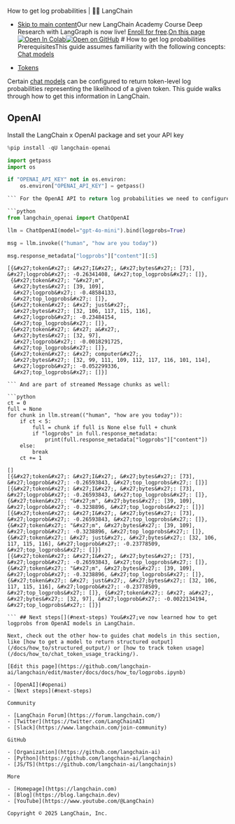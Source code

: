 How to get log probabilities | 🦜️🔗 LangChain
- [Skip to main content](#__docusaurus_skipToContent_fallback)Our new LangChain Academy Course Deep Research with LangGraph is now live! [Enroll for free](https://academy.langchain.com/courses/deep-research-with-langgraph/?utm_medium=internal&utm_source=docs&utm_campaign=q3-2025_deep-research-course_co).[On this page![Open In Colab ](https://colab.research.google.com/assets/colab-badge.svg)](https://colab.research.google.com/github/langchain-ai/langchain/blob/master/docs/docs/how_to/logprobs.ipynb)[![Open on GitHub ](https://img.shields.io/badge/Open%20on%20GitHub-grey?logo=github&logoColor=white)](https://github.com/langchain-ai/langchain/blob/master/docs/docs/how_to/logprobs.ipynb) # How to get log probabilities PrerequisitesThis guide assumes familiarity with the following concepts: [Chat models](/docs/concepts/chat_models/)

- [Tokens](/docs/concepts/tokens/)

Certain [chat models](/docs/concepts/chat_models/) can be configured to return token-level log probabilities representing the likelihood of a given token. This guide walks through how to get this information in LangChain.

## OpenAI[​](#openai)

Install the LangChain x OpenAI package and set your API key

```python
%pip install -qU langchain-openai

```

```python
import getpass
import os

if "OPENAI_API_KEY" not in os.environ:
    os.environ["OPENAI_API_KEY"] = getpass()

``` For the OpenAI API to return log probabilities we need to configure the `logprobs=True` param. Then, the logprobs are included on each output [AIMessage](https://python.langchain.com/api_reference/core/messages/langchain_core.messages.ai.AIMessage.html) as part of the `response_metadata`:

```python
from langchain_openai import ChatOpenAI

llm = ChatOpenAI(model="gpt-4o-mini").bind(logprobs=True)

msg = llm.invoke(("human", "how are you today"))

msg.response_metadata["logprobs"]["content"][:5]

```

```output
[{&#x27;token&#x27;: &#x27;I&#x27;, &#x27;bytes&#x27;: [73], &#x27;logprob&#x27;: -0.26341408, &#x27;top_logprobs&#x27;: []},
 {&#x27;token&#x27;: "&#x27;m",
  &#x27;bytes&#x27;: [39, 109],
  &#x27;logprob&#x27;: -0.48584133,
  &#x27;top_logprobs&#x27;: []},
 {&#x27;token&#x27;: &#x27; just&#x27;,
  &#x27;bytes&#x27;: [32, 106, 117, 115, 116],
  &#x27;logprob&#x27;: -0.23484154,
  &#x27;top_logprobs&#x27;: []},
 {&#x27;token&#x27;: &#x27; a&#x27;,
  &#x27;bytes&#x27;: [32, 97],
  &#x27;logprob&#x27;: -0.0018291725,
  &#x27;top_logprobs&#x27;: []},
 {&#x27;token&#x27;: &#x27; computer&#x27;,
  &#x27;bytes&#x27;: [32, 99, 111, 109, 112, 117, 116, 101, 114],
  &#x27;logprob&#x27;: -0.052299336,
  &#x27;top_logprobs&#x27;: []}]

``` And are part of streamed Message chunks as well:

```python
ct = 0
full = None
for chunk in llm.stream(("human", "how are you today")):
    if ct < 5:
        full = chunk if full is None else full + chunk
        if "logprobs" in full.response_metadata:
            print(full.response_metadata["logprobs"]["content"])
    else:
        break
    ct += 1

```

```output
[]
[{&#x27;token&#x27;: &#x27;I&#x27;, &#x27;bytes&#x27;: [73], &#x27;logprob&#x27;: -0.26593843, &#x27;top_logprobs&#x27;: []}]
[{&#x27;token&#x27;: &#x27;I&#x27;, &#x27;bytes&#x27;: [73], &#x27;logprob&#x27;: -0.26593843, &#x27;top_logprobs&#x27;: []}, {&#x27;token&#x27;: "&#x27;m", &#x27;bytes&#x27;: [39, 109], &#x27;logprob&#x27;: -0.3238896, &#x27;top_logprobs&#x27;: []}]
[{&#x27;token&#x27;: &#x27;I&#x27;, &#x27;bytes&#x27;: [73], &#x27;logprob&#x27;: -0.26593843, &#x27;top_logprobs&#x27;: []}, {&#x27;token&#x27;: "&#x27;m", &#x27;bytes&#x27;: [39, 109], &#x27;logprob&#x27;: -0.3238896, &#x27;top_logprobs&#x27;: []}, {&#x27;token&#x27;: &#x27; just&#x27;, &#x27;bytes&#x27;: [32, 106, 117, 115, 116], &#x27;logprob&#x27;: -0.23778509, &#x27;top_logprobs&#x27;: []}]
[{&#x27;token&#x27;: &#x27;I&#x27;, &#x27;bytes&#x27;: [73], &#x27;logprob&#x27;: -0.26593843, &#x27;top_logprobs&#x27;: []}, {&#x27;token&#x27;: "&#x27;m", &#x27;bytes&#x27;: [39, 109], &#x27;logprob&#x27;: -0.3238896, &#x27;top_logprobs&#x27;: []}, {&#x27;token&#x27;: &#x27; just&#x27;, &#x27;bytes&#x27;: [32, 106, 117, 115, 116], &#x27;logprob&#x27;: -0.23778509, &#x27;top_logprobs&#x27;: []}, {&#x27;token&#x27;: &#x27; a&#x27;, &#x27;bytes&#x27;: [32, 97], &#x27;logprob&#x27;: -0.0022134194, &#x27;top_logprobs&#x27;: []}]

``` ## Next steps[​](#next-steps) You&#x27;ve now learned how to get logprobs from OpenAI models in LangChain.

Next, check out the other how-to guides chat models in this section, like [how to get a model to return structured output](/docs/how_to/structured_output/) or [how to track token usage](/docs/how_to/chat_token_usage_tracking/).

[Edit this page](https://github.com/langchain-ai/langchain/edit/master/docs/docs/how_to/logprobs.ipynb)

- [OpenAI](#openai)
- [Next steps](#next-steps)

Community

- [LangChain Forum](https://forum.langchain.com/)
- [Twitter](https://twitter.com/LangChainAI)
- [Slack](https://www.langchain.com/join-community)

GitHub

- [Organization](https://github.com/langchain-ai)
- [Python](https://github.com/langchain-ai/langchain)
- [JS/TS](https://github.com/langchain-ai/langchainjs)

More

- [Homepage](https://langchain.com)
- [Blog](https://blog.langchain.dev)
- [YouTube](https://www.youtube.com/@LangChain)

Copyright © 2025 LangChain, Inc.